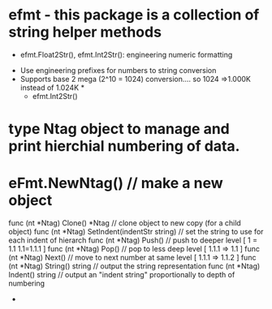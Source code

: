 # efmt - this package is a collection of string helper methods

*  efmt.Float2Str(), efmt.Int2Str():  engineering numeric formatting
- Use engineering prefixes for numbers to string conversion
- Supports base 2 mega (2^10 = 1024) conversion.... so 1024 =>1.000K instead of 1.024K
  *
  * efmt.Int2Str()
#
# type Ntag object to manage and print hierchial numbering of data.
#
# eFmt.NewNtag()   // make a new object
func (nt *Ntag) Clone() *Ntag   // clone object to new copy (for a child object)
func (nt *Ntag) SetIndent(indentStr string)  // set the string to use for each indent of hierarch
func (nt *Ntag) Push() // push to deeper level [ 1 = 1.1  1.1=1.1.1 ]
func (nt *Ntag) Pop()  // pop to less deep level [ 1.1.1 => 1.1 ]
func (nt *Ntag) Next() // move to next number at same level [ 1.1.1 => 1.1.2 ]
func (nt *Ntag) String() string        // output the string representation
func (nt *Ntag) Indent() string        // output an "indent string" proportionally to depth of numbering


-
